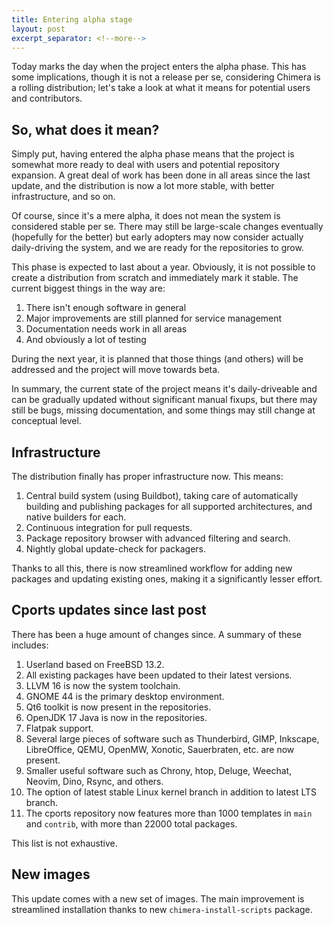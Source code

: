 ```yaml
---
title: Entering alpha stage
layout: post
excerpt_separator: <!--more-->
---
```


Today marks the day when the project enters the alpha phase. This
has some implications, though it is not a release per se, considering
Chimera is a rolling distribution; let's take a look at what it means
for potential users and contributors.

<!--more-->

## So, what does it mean?

Simply put, having entered the alpha phase means that the project is
somewhat more ready to deal with users and potential repository
expansion. A great deal of work has been done in all areas since
the last update, and the distribution is now a lot more stable,
with better infrastructure, and so on.

Of course, since it's a mere alpha, it does not mean the system is
considered stable per se. There may still be large-scale changes
eventually (hopefully for the better) but early adopters may now
consider actually daily-driving the system, and we are ready for
the repositories to grow.

This phase is expected to last about a year. Obviously, it is not
possible to create a distribution from scratch and immediately mark
it stable. The current biggest things in the way are:

1. There isn't enough software in general
2. Major improvements are still planned for service management
3. Documentation needs work in all areas
4. And obviously a lot of testing

During the next year, it is planned that those things (and others)
will be addressed and the project will move towards beta.

In summary, the current state of the project means it's daily-driveable
and can be gradually updated without significant manual fixups, but
there may still be bugs, missing documentation, and some things may
still change at conceptual level.

## Infrastructure

The distribution finally has proper infrastructure now. This means:

1. Central build system (using Buildbot), taking care of automatically
   building and publishing packages for all supported architectures,
   and native builders for each.
2. Continuous integration for pull requests.
3. Package repository browser with advanced filtering and search.
4. Nightly global update-check for packagers.

Thanks to all this, there is now streamlined workflow for adding new
packages and updating existing ones, making it a significantly lesser
effort.

## Cports updates since last post

There has been a huge amount of changes since. A summary of these
includes:

1. Userland based on FreeBSD 13.2.
2. All existing packages have been updated to their latest versions.
3. LLVM 16 is now the system toolchain.
4. GNOME 44 is the primary desktop environment.
5. Qt6 toolkit is now present in the repositories.
6. OpenJDK 17 Java is now in the repositories.
7. Flatpak support.
8. Several large pieces of software such as Thunderbird, GIMP, Inkscape,
   LibreOffice, QEMU, OpenMW, Xonotic, Sauerbraten, etc. are now present.
9. Smaller useful software such as Chrony, htop, Deluge, Weechat, Neovim,
   Dino, Rsync, and others.
10. The option of latest stable Linux kernel branch in addition to latest
    LTS branch.
11. The cports repository now features more than 1000 templates in `main`
    and `contrib`, with more than 22000 total packages.

This list is not exhaustive.

## New images

This update comes with a new set of images. The main improvement is
streamlined installation thanks to new `chimera-install-scripts` package.
